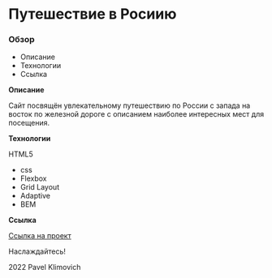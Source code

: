# Путешествие в Росиию

### Обзор

* Описание
* Технологии
* Ссылка

**Описание**

Сайт посвящён увлекательному путешествию по России с запада на восток по железной дороге с описанием наиболее интересных мест для посещения.

**Технологии**

HTML5
* css
* Flexbox
* Grid Layout
* Adaptive
* BEM

**Ссылка**

[Ссылка на проект](https://klimovich80.github.io/russian-travel/index.html) 

Наслаждайтесь!

2022 Pavel Klimovich
